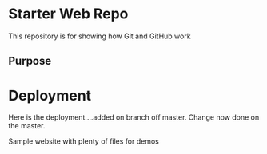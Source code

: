# Starter Web Repo

This repository is for showing how Git and GitHub work

## Purpose

# Deployment
Here is the deployment....added on branch off master. Change now done on the master.

Sample website with plenty of files for demos
